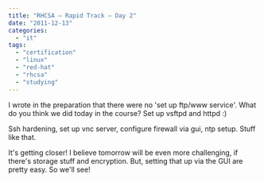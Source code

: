 ```yaml
---
title: "RHCSA – Rapid Track – Day 2"
date: "2011-12-13"
categories: 
  - "it"
tags: 
  - "certification"
  - "linux"
  - "red-hat"
  - "rhcsa"
  - "studying"
---
```


I wrote in the preparation that there were no 'set up ftp/www service'. What do you think we did today in the course? Set up vsftpd and httpd :)

Ssh hardening, set up vnc server, configure firewall via gui, ntp setup. Stuff like that.

It's getting closer! I believe tomorrow will be even more challenging, if there's storage stuff and encryption. But, setting that up via the GUI are pretty easy. So we'll see!
